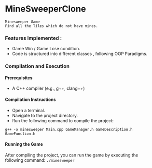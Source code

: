 # MineSweeperClone

    Minesweeper Game
    Find all the Tiles which do not have mines.

### Features Implemented :
 - Game Win / Game Lose condition.
 - Code is structured into different classes , following OOP Paradigms.
 

### Compilation and Execution
 #### Prerequisites
  - A C++ compiler (e.g., g++, clang++)

 #### Compilation Instructions
  - Open a terminal.
  - Navigate to the project directory.
  - Run the following command to compile the project:
  
  ``` g++ -o minesweeper Main.cpp GameManager.h GameDescription.h GameFunction.h ```

 #### Running the Game
After compiling the project, you can run the game by executing the following command:
``` ./minesweeper ```
